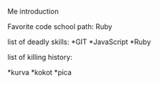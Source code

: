 Me introduction

Favorite code school path:
 Ruby

list of deadly skills:
*GIT
*JavaScript
*Ruby

list of killing  history:

*kurva
*kokot
*pica
